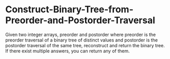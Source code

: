 # Construct-Binary-Tree-from-Preorder-and-Postorder-Traversal
Given two integer arrays, preorder and postorder where preorder is the preorder traversal of a binary tree of distinct values and postorder is the postorder traversal of the same tree, reconstruct and return the binary tree.  If there exist multiple answers, you can return any of them.
